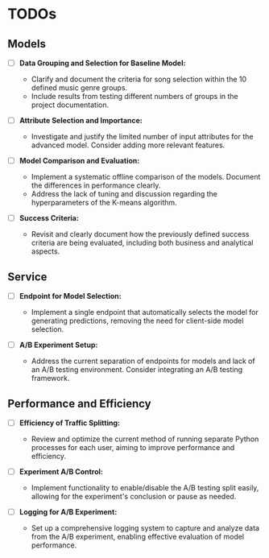 # TODOs

## Models

- [ ] **Data Grouping and Selection for Baseline Model:**

  - Clarify and document the criteria for song selection within the 10 defined music genre groups.
  - Include results from testing different numbers of groups in the project documentation.

- [ ] **Attribute Selection and Importance:**

  - Investigate and justify the limited number of input attributes for the advanced model. Consider adding more relevant features.

- [ ] **Model Comparison and Evaluation:**

  - Implement a systematic offline comparison of the models. Document the differences in performance clearly.
  - Address the lack of tuning and discussion regarding the hyperparameters of the K-means algorithm.

- [ ] **Success Criteria:**

  - Revisit and clearly document how the previously defined success criteria are being evaluated, including both business and analytical aspects.

## Service

- [ ] **Endpoint for Model Selection:**

  - Implement a single endpoint that automatically selects the model for generating predictions, removing the need for client-side model selection.

- [ ] **A/B Experiment Setup:**

  - Address the current separation of endpoints for models and lack of an A/B testing environment. Consider integrating an A/B testing framework.

## Performance and Efficiency

- [ ] **Efficiency of Traffic Splitting:**

  - Review and optimize the current method of running separate Python processes for each user, aiming to improve performance and efficiency.

- [ ] **Experiment A/B Control:**

  - Implement functionality to enable/disable the A/B testing split easily, allowing for the experiment's conclusion or pause as needed.

- [ ] **Logging for A/B Experiment:**
  - Set up a comprehensive logging system to capture and analyze data from the A/B experiment, enabling effective evaluation of model performance.
